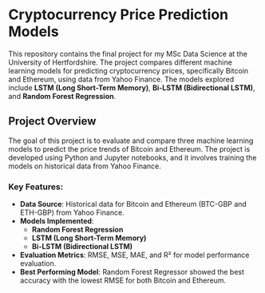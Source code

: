 # Cryptocurrency Price Prediction Models

This repository contains the final project for my MSc Data Science at the University of Hertfordshire. The project compares different machine learning models for predicting cryptocurrency prices, specifically Bitcoin and Ethereum, using data from Yahoo Finance. The models explored include **LSTM (Long Short-Term Memory)**, **Bi-LSTM (Bidirectional LSTM)**, and **Random Forest Regression**.

## Project Overview

The goal of this project is to evaluate and compare three machine learning models to predict the price trends of Bitcoin and Ethereum. The project is developed using Python and Jupyter notebooks, and it involves training the models on historical data from Yahoo Finance.

### Key Features:
- **Data Source**: Historical data for Bitcoin and Ethereum (BTC-GBP and ETH-GBP) from Yahoo Finance.
- **Models Implemented**:
  - **Random Forest Regression**
  - **LSTM (Long Short-Term Memory)**
  - **Bi-LSTM (Bidirectional LSTM)**
- **Evaluation Metrics**: RMSE, MSE, MAE, and R² for model performance evaluation.
- **Best Performing Model**: Random Forest Regressor showed the best accuracy with the lowest RMSE for both Bitcoin and Ethereum.




